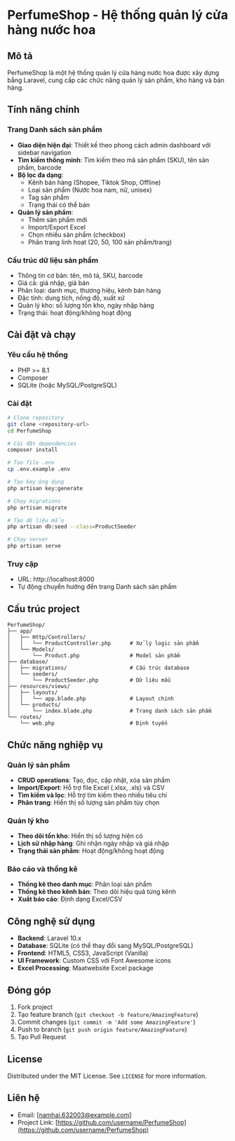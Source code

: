 # PerfumeShop - Hệ thống quản lý cửa hàng nước hoa

## Mô tả
PerfumeShop là một hệ thống quản lý cửa hàng nước hoa được xây dựng bằng Laravel, cung cấp các chức năng quản lý sản phẩm, kho hàng và bán hàng.

## Tính năng chính

### Trang Danh sách sản phẩm
- **Giao diện hiện đại**: Thiết kế theo phong cách admin dashboard với sidebar navigation
- **Tìm kiếm thông minh**: Tìm kiếm theo mã sản phẩm (SKU), tên sản phẩm, barcode
- **Bộ lọc đa dạng**: 
  - Kênh bán hàng (Shopee, Tiktok Shop, Offline)
  - Loại sản phẩm (Nước hoa nam, nữ, unisex)
  - Tag sản phẩm
  - Trạng thái có thể bán
- **Quản lý sản phẩm**:
  - Thêm sản phẩm mới
  - Import/Export Excel
  - Chọn nhiều sản phẩm (checkbox)
  - Phân trang linh hoạt (20, 50, 100 sản phẩm/trang)

### Cấu trúc dữ liệu sản phẩm
- Thông tin cơ bản: tên, mô tả, SKU, barcode
- Giá cả: giá nhập, giá bán
- Phân loại: danh mục, thương hiệu, kênh bán hàng
- Đặc tính: dung tích, nồng độ, xuất xứ
- Quản lý kho: số lượng tồn kho, ngày nhập hàng
- Trạng thái: hoạt động/không hoạt động

## Cài đặt và chạy

### Yêu cầu hệ thống
- PHP >= 8.1
- Composer
- SQLite (hoặc MySQL/PostgreSQL)

### Cài đặt
```bash
# Clone repository
git clone <repository-url>
cd PerfumeShop

# Cài đặt dependencies
composer install

# Tạo file .env
cp .env.example .env

# Tạo key ứng dụng
php artisan key:generate

# Chạy migrations
php artisan migrate

# Tạo dữ liệu mẫu
php artisan db:seed --class=ProductSeeder

# Chạy server
php artisan serve
```

### Truy cập
- URL: http://localhost:8000
- Tự động chuyển hướng đến trang Danh sách sản phẩm

## Cấu trúc project

```
PerfumeShop/
├── app/
│   ├── Http/Controllers/
│   │   └── ProductController.php      # Xử lý logic sản phẩm
│   └── Models/
│       └── Product.php                # Model sản phẩm
├── database/
│   ├── migrations/                    # Cấu trúc database
│   └── seeders/
│       └── ProductSeeder.php          # Dữ liệu mẫu
├── resources/views/
│   ├── layouts/
│   │   └── app.blade.php              # Layout chính
│   └── products/
│       └── index.blade.php            # Trang danh sách sản phẩm
└── routes/
    └── web.php                        # Định tuyến
```

## Chức năng nghiệp vụ

### Quản lý sản phẩm
- **CRUD operations**: Tạo, đọc, cập nhật, xóa sản phẩm
- **Import/Export**: Hỗ trợ file Excel (.xlsx, .xls) và CSV
- **Tìm kiếm và lọc**: Hỗ trợ tìm kiếm theo nhiều tiêu chí
- **Phân trang**: Hiển thị số lượng sản phẩm tùy chọn

### Quản lý kho
- **Theo dõi tồn kho**: Hiển thị số lượng hiện có
- **Lịch sử nhập hàng**: Ghi nhận ngày nhập và giá nhập
- **Trạng thái sản phẩm**: Hoạt động/không hoạt động

### Báo cáo và thống kê
- **Thống kê theo danh mục**: Phân loại sản phẩm
- **Thống kê theo kênh bán**: Theo dõi hiệu quả từng kênh
- **Xuất báo cáo**: Định dạng Excel/CSV

## Công nghệ sử dụng

- **Backend**: Laravel 10.x
- **Database**: SQLite (có thể thay đổi sang MySQL/PostgreSQL)
- **Frontend**: HTML5, CSS3, JavaScript (Vanilla)
- **UI Framework**: Custom CSS với Font Awesome icons
- **Excel Processing**: Maatwebsite Excel package

## Đóng góp

1. Fork project
2. Tạo feature branch (`git checkout -b feature/AmazingFeature`)
3. Commit changes (`git commit -m 'Add some AmazingFeature'`)
4. Push to branch (`git push origin feature/AmazingFeature`)
5. Tạo Pull Request

## License

Distributed under the MIT License. See `LICENSE` for more information.

## Liên hệ

- Email: [namhai.632003@example.com]
- Project Link: [https://github.com/username/PerfumeShop](https://github.com/username/PerfumeShop)
